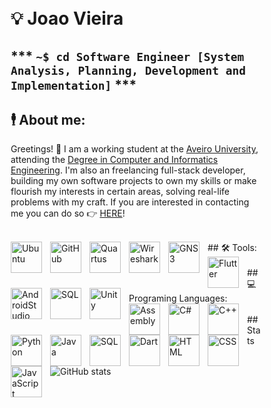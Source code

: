 <div style="background-image: url('https://raw.githubusercontent.com/JoaoPNVieira/Universidade-de-Aveiro/main/img/wallpaper.jpg'); background-size: cover; background-repeat: no-repeat; padding: 50px;">

# 💡 Joao Vieira  
## *** `~$ cd Software Engineer [System Analysis, Planning, Development and Implementation]` ***


## 🕴️ About me:
Greetings! 🖖
I am a working student at the [Aveiro University](https://www.ua.pt/), attending the [Degree in Computer and Informatics Engineering](https://www.ua.pt/pt/curso/486). 
I'm also an freelancing full-stack developer, building my own software projects to own my skills or make flourish my interests in certain areas, solving real-life problems with my craft. 
If you are interested in contacting me you can do so 👉 [HERE](https://www.joaovieira.engineer/)!

<br>
## 🛠️ Tools:
<img align="left" alt="Ubuntu" width="50px" style="padding-right:10px;" src="https://cdn.jsdelivr.net/gh/devicons/devicon/icons/ubuntu/ubuntu-plain.svg" />
<img align="left" alt="GitHub" width="50px" style="padding-right:10px;" src="https://e7.pngegg.com/pngimages/914/758/png-clipart-computer-icons-logo-github-github-logo-logo-computer-program-thumbnail.png" />
<img align="left" alt="Quartus" width="50px" style="padding-right:10px;" src="https://image.pngaaa.com/836/4783836-middle.png" />
<img align="left" alt="Wireshark" width="50px" style="padding-right:10px;" src="https://upload.wikimedia.org/wikipedia/commons/d/df/Wireshark_icon.svg" />
<img align="left" alt="GNS3" width="50px" style="padding-right:10px;" src="https://upload.wikimedia.org/wikipedia/commons/8/8f/GNS3_logo.png" />
<img align="left" alt="Flutter" width="50px" style="padding-right:10px;" src="https://cdn.jsdelivr.net/gh/devicons/devicon/icons/flutter/flutter-original.svg" />
<img align="left" alt="AndroidStudio" width="50px" style="padding-right:10px;" src="https://cdn.jsdelivr.net/gh/devicons/devicon/icons/androidstudio/androidstudio-original.svg" />
<img align="left" alt="SQL" width="50px" style="padding-right:10px;" src="https://db.cs.uni-tuebingen.de/teaching/ws2223/sql-is-a-programming-language/logo.svg" />
<img align="left" alt="Unity" width="50px" style="padding-right:10px;" src="https://w7.pngwing.com/pngs/270/765/png-transparent-unity-logo-illustration-unity-game-engine-logo-video-game-corelle-brands-angle-text-c-thumbnail.png" />

<br/>
<br>
## 💻 Programing Languages:
<img align="left" alt="Assembly" width="50px" style="padding-right:10px;" src="https://i.pinimg.com/originals/8c/b1/8c/8cb18c72082d13eb581cf6d452e8e266.png" />
<img align="left" alt="C#" width="50px" style="padding-right:10px;" src="https://cdn.jsdelivr.net/gh/devicons/devicon/icons/csharp/csharp-original.svg" />
<img align="left" alt="C++" width="50px" style="padding-right:10px;" src="https://cdn.jsdelivr.net/gh/devicons/devicon/icons/cplusplus/cplusplus-original.svg" />
<img align="left" alt="Python" width="50px" style="padding-right:10px;" src="https://cdn.jsdelivr.net/gh/devicons/devicon/icons/python/python-original-wordmark.svg" />
<img align="left" alt="Java" width="50px" style="padding-right:10px;" src="https://cdn.jsdelivr.net/gh/devicons/devicon/icons/java/java-original-wordmark.svg" />
<img align="left" alt="SQL" width="50px" style="padding-right:10px;" src="https://w7.pngwing.com/pngs/244/430/png-transparent-microsoft-sql-server-sql-server-management-studio-database-server-microsoft-angle-text-triangle.png" />
<img align="left" alt="Dart" width="50px" style="padding-right:10px;" src="https://upload.wikimedia.org/wikipedia/commons/7/7e/Dart-logo.png" />
<img align="left" alt="HTML" width="50px" style="padding-right:10px;" src="https://cdn.jsdelivr.net/gh/devicons/devicon/icons/html5/html5-original-wordmark.svg" />
<img align="left" alt="CSS" width="50px" style="padding-right:10px;" src="https://cdn.jsdelivr.net/gh/devicons/devicon/icons/css3/css3-original-wordmark.svg" />
<img align="left" alt="JavaScript" width="50px" style="padding-right:10px;" src="https://cdn.jsdelivr.net/gh/devicons/devicon/icons/javascript/javascript-original.svg" />
          
<br/>
<br>
##  Stats

![GitHub stats](https://github-readme-stats.vercel.app/api?username=JoaoPNVieira&show_icons=true&theme=gruvbox)

<br/>
</div>
